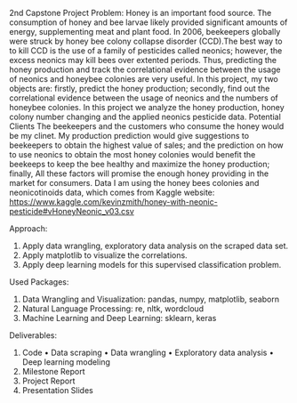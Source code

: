 2nd Capstone Project
Problem: 
Honey is an important food source. The consumption of honey and bee larvae likely provided significant amounts of energy, supplementing meat and plant food. In 2006, beekeepers globally were struck by honey bee colony collapse disorder (CCD).The best way to to kill CCD is the use of a family of pesticides called neonics; however, the excess neonics may kill bees over extented periods. Thus, predicting the honey production and track the correlational evidence between the usage of neonics and honeybee colonies are very useful.
In this project, my two objects are: firstly, predict the honey production; secondly, find out the correlational evidence between the usage of neonics and the numbers of honeybee colonies.
In this project we analyze the honey production, honey colony number changing and the applied neonics pesticide data.
Potential Clients
The beekeepers and the customers who consume the honey would be my clinet. My production prediction would give suggestions to beekeepers to obtain the highest value of sales;  and the prediction on how to use neonics to obtain the most honey colonies would benefit the beekeeps to keep the bee healthy and maximize the honey production; finally, All these factors will promise the enough honey providing in the market for consumers.
Data
I am using the honey bees colonies and neonicotinoids data, which comes from Kaggle website: https://www.kaggle.com/kevinzmith/honey-with-neonic-pesticide#vHoneyNeonic_v03.csv

Approach:
1.	Apply data wrangling, exploratory data analysis on the scraped data set.
2.	Apply matplotlib to visualize the correlations.
3.	Apply deep learning models for this supervised classification problem.

Used Packages:
1.	Data Wrangling and Visualization: pandas, numpy, matplotlib, seaborn
2.	Natural Language Processing: re, nltk, wordcloud
3.	Machine Learning and Deep Learning: sklearn, keras

Deliverables:
1.	Code
•	Data scraping
•	Data wrangling
•	Exploratory data analysis
•	Deep learning modeling
2.	Milestone Report
3.	Project Report
4.	Presentation Slides

